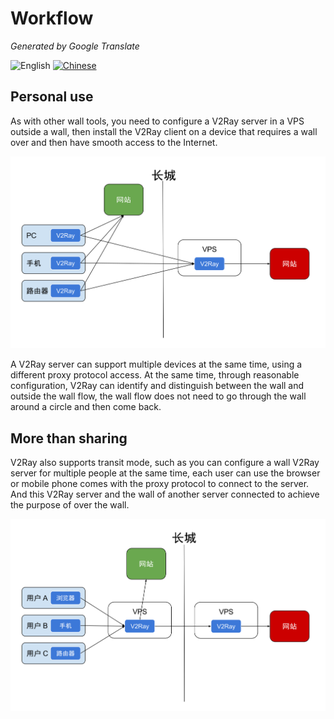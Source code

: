 # Workflow

_Generated by Google Translate_

![English](../resources/english.svg) [![Chinese](../resources/chinese.svg)](https://www.v2ray.com/chapter_01/workflow.html)

## Personal use
As with other wall tools, you need to configure a V2Ray server in a VPS outside a wall, then install the V2Ray client on a device that requires a wall over and then have smooth access to the Internet.

![](../resources/direct.svg)

A V2Ray server can support multiple devices at the same time, using a different proxy protocol access.  At the same time, through reasonable configuration, V2Ray can identify and distinguish between the wall and outside the wall flow, the wall flow does not need to go through the wall around a circle and then come back.

## More than sharing
V2Ray also supports transit mode, such as you can configure a wall V2Ray server for multiple people at the same time, each user can use the browser or mobile phone comes with the proxy protocol to connect to the server.  And this V2Ray server and the wall of another server connected to achieve the purpose of over the wall.

![](../resources/relay.svg)
